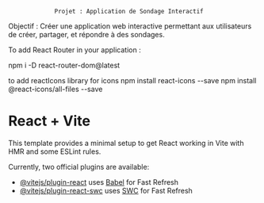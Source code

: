 
                 Projet : Application de Sondage Interactif
Objectif : Créer une application web interactive permettant aux utilisateurs de créer, partager, et
répondre à des sondages.

To add React Router in your application :

npm i -D react-router-dom@latest

to add reactIcons library for icons
npm install react-icons --save
npm install @react-icons/all-files --save

# React + Vite

This template provides a minimal setup to get React working in Vite with HMR and some ESLint rules.

Currently, two official plugins are available:

- [@vitejs/plugin-react](https://github.com/vitejs/vite-plugin-react/blob/main/packages/plugin-react/README.md) uses [Babel](https://babeljs.io/) for Fast Refresh
- [@vitejs/plugin-react-swc](https://github.com/vitejs/vite-plugin-react-swc) uses [SWC](https://swc.rs/) for Fast Refresh
